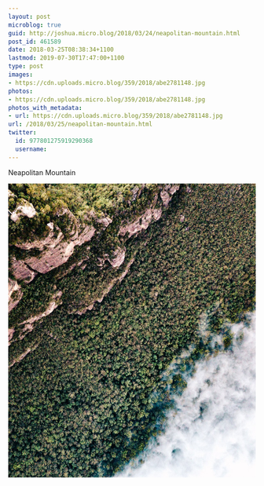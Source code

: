 ```yaml
---
layout: post
microblog: true
guid: http://joshua.micro.blog/2018/03/24/neapolitan-mountain.html
post_id: 461589
date: 2018-03-25T08:38:34+1100
lastmod: 2019-07-30T17:47:00+1100
type: post
images:
- https://cdn.uploads.micro.blog/359/2018/abe2781148.jpg
photos:
- https://cdn.uploads.micro.blog/359/2018/abe2781148.jpg
photos_with_metadata:
- url: https://cdn.uploads.micro.blog/359/2018/abe2781148.jpg
url: /2018/03/25/neapolitan-mountain.html
twitter:
  id: 977801275919290368
  username: 
---
```

Neapolitan Mountain

<img src="uploads/2018/abe2781148.jpg" width="600" height="599" />
